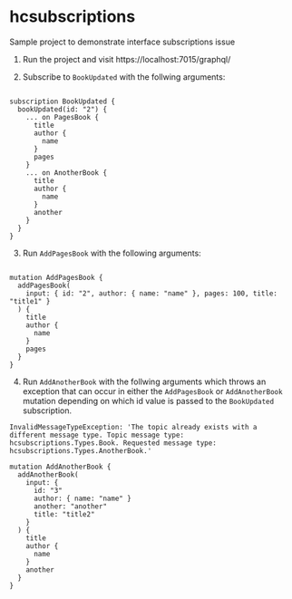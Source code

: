 # hcsubscriptions
Sample project to demonstrate interface subscriptions issue

1. Run the project and visit https://localhost:7015/graphql/

2. Subscribe to `BookUpdated` with the follwing arguments:

```gql

subscription BookUpdated {
  bookUpdated(id: "2") {
    ... on PagesBook {
      title
      author {
        name
      }
      pages
    }
    ... on AnotherBook {
      title
      author {
        name
      }
      another
    }
  }
}

```

3. Run  `AddPagesBook` with the following arguments:

```gql

mutation AddPagesBook {
  addPagesBook(
    input: { id: "2", author: { name: "name" }, pages: 100, title: "title1" }
  ) {
    title
    author {
      name
    }
    pages
  }
}

```

4.  Run  `AddAnotherBook`  with the follwing arguments which throws an exception that can occur in either the `AddPagesBook` or `AddAnotherBook` mutation depending on which id value is passed to the `BookUpdated` subscription.

```
InvalidMessageTypeException: 'The topic already exists with a different message type. Topic message type: hcsubscriptions.Types.Book. Requested message type: hcsubscriptions.Types.AnotherBook.'

```
```gql
mutation AddAnotherBook {
  addAnotherBook(
    input: {
      id: "3"
      author: { name: "name" }
      another: "another"
      title: "title2"
    }
  ) {
    title
    author {
      name
    }
    another
  }
}
```
